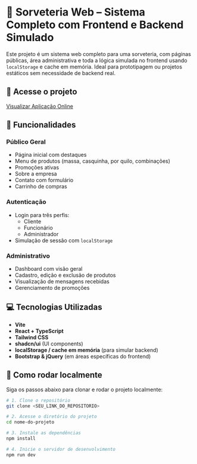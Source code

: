 # 🍦 Sorveteria Web – Sistema Completo com Frontend e Backend Simulado

Este projeto é um sistema web completo para uma sorveteria, com páginas públicas, área administrativa e toda a lógica simulada no frontend usando `localStorage` e cache em memória. Ideal para prototipagem ou projetos estáticos sem necessidade de backend real.

## 🔗 Acesse o projeto

[Visualizar Aplicação Online](https://semlinkporenquanto.com) 

## 📂 Funcionalidades

### Público Geral
- Página inicial com destaques
- Menu de produtos (massa, casquinha, por quilo, combinações)
- Promoções ativas
- Sobre a empresa
- Contato com formulário
- Carrinho de compras

### Autenticação
- Login para três perfis:
  - Cliente
  - Funcionário
  - Administrador
- Simulação de sessão com `localStorage`

### Administrativo
- Dashboard com visão geral
- Cadastro, edição e exclusão de produtos
- Visualização de mensagens recebidas
- Gerenciamento de promoções

## 💻 Tecnologias Utilizadas

- **Vite**
- **React + TypeScript**
- **Tailwind CSS**
- **shadcn/ui** (UI components)
- **localStorage / cache em memória** (para simular backend)
- **Bootstrap & jQuery** (em áreas específicas do frontend)

## 🚀 Como rodar localmente

Siga os passos abaixo para clonar e rodar o projeto localmente:

```bash
# 1. Clone o repositório
git clone <SEU_LINK_DO_REPOSITORIO>

# 2. Acesse o diretório do projeto
cd nome-do-projeto

# 3. Instale as dependências
npm install

# 4. Inicie o servidor de desenvolvimento
npm run dev
